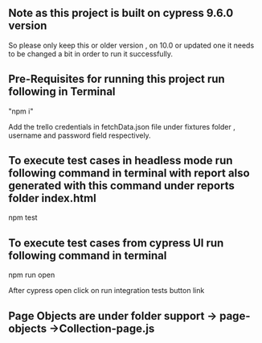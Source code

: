 ## Note as this project is built on cypress 9.6.0 version
So please only keep this or older version , on 10.0 or updated one it needs to be changed a bit in order to run it successfully.

## Pre-Requisites for running this project run following in Terminal
"npm i"

Add the trello credentials in fetchData.json file under fixtures folder , username and password field respectively.

## To execute test cases in headless mode run following command in terminal with report also generated with this command under reports folder index.html
npm test

## To execute test cases from cypress UI run following command in terminal
npm run open

After cypress open click on run integration tests button link

## Page Objects are under folder support -> page-objects ->Collection-page.js





